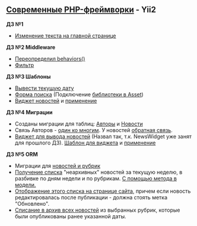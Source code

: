 ## [Современные PHP-фреймворки](#) - Yii2
**ДЗ №1** 
* [Изменение текста на главной странице](https://github.com/skiphog/profit-yii2/blob/master/views/site/index.php)

**ДЗ №2 Middleware**
* [Переопределил behaviors()](https://github.com/skiphog/profit-yii2/blob/master/controllers/TestVerifyController.php)
* [Фильтр](https://github.com/skiphog/profit-yii2/blob/master/components/Verify.php)

**ДЗ №3 Шаблоны**
* [Вывести текущую дату](https://github.com/skiphog/profit-yii2/blob/master/views/layouts/app.php#L34)
* [Форма поиска](https://github.com/skiphog/profit-yii2/blob/master/views/layouts/app.php#L26) (Подключение [библиотеки в Asset](https://github.com/skiphog/profit-yii2/blob/master/assets/AppAsset.php))
* [Виджет новостей](https://github.com/skiphog/profit-yii2/blob/master/components/NewsWidget.php) и [применение](https://github.com/skiphog/profit-yii2/blob/master/views/test-news/testNews.php)

**ДЗ №4 Миграции**
* Созданы миграции для таблиц: [Авторы](https://github.com/skiphog/profit-yii2/blob/master/migrations/m170917_172412_create_authors_table.php) и [Новости](https://github.com/skiphog/profit-yii2/blob/master/migrations/m170917_172754_create_news_table.php)
* Связь Авторов - [один ко многим](https://github.com/skiphog/profit-yii2/blob/master/models/Author.php#L18). У новостей [обратная связь](https://github.com/skiphog/profit-yii2/blob/master/models/Article.php#L24).
* [Виджет для вывода новостей](https://github.com/skiphog/profit-yii2/blob/master/components/ArticleWidget.php) (Назвал так, т.к. NewsWidget уже занят для прошлого ДЗ). [Шаблон для виджета](https://github.com/skiphog/profit-yii2/blob/master/components/views/articles.php) и [применение](https://github.com/skiphog/profit-yii2/blob/master/views/news/index.php#L15)

**ДЗ №5 ORM**
* Миграции для [новостей и рубрик](https://github.com/skiphog/profit-yii2/tree/master/migrations)
* [Получение списка](https://github.com/skiphog/profit-yii2/blob/master/controllers/NewsController.php#L22) "неархивных" новостей за текущую неделю, в разбивке по дням недели и по рубрикам. [С помощью метода в модели.](https://github.com/skiphog/profit-yii2/blob/master/models/Article.php#L60)
* [Отображение этого списка на странице сайта](https://github.com/skiphog/profit-yii2/blob/master/views/news/newsByRubrics.php#L30), причем если новость редактировалась после публикации - должна стоять метка "Обновлено".
* [Списание в архив всех новостей](https://github.com/skiphog/profit-yii2/blob/master/controllers/NewsController.php#L32) из выбранных рубрик, которые были опубликованы ранее указанной даты.
